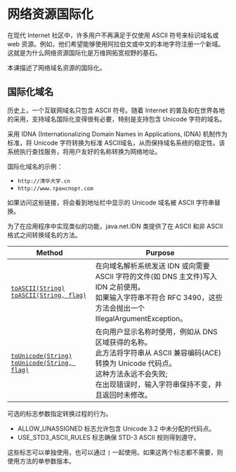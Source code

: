 # 网络资源国际化

在现代 Internet 社区中，许多用户不再满足于仅使用 ASCII 符号来标识域名或 web 资源。例如，他们希望能够使用阿拉伯文或中文的本地字符注册一个新域。这就是为什么网络资源国际化是万维网拓宽视野的基石。

本课描述了网络域名资源的国际化。

## 国际化域名

历史上，一个互联网域名只包含 ASCII 符号。随着 Internet 的普及和在世界各地的采用，支持域名国际化变得很有必要，特别是支持包含 Unicode 字符的域名。

采用 IDNA (Internationalizing Domain Names in Applications, IDNA) 机制作为标准，将 Unicode 字符转换为标准 ASCII域名，从而保持域名系统的稳定性。该系统执行查找服务，将用户友好的名称转换为网络地址。

国际化域名的示例：

- `http://清华大学.cn`
- `http://www.транспорт.com`

如果访问这些链接，将会看到地址栏中显示的 Unicode 域名被 ASCII 字符串替换。

为了在应用程序中实现类似的功能，java.net.IDN 类提供了在 ASCII 和非 ASCII 格式之间转换域名的方法。

| Method                                                       | Purpose                                                      |
| ------------------------------------------------------------ | ------------------------------------------------------------ |
| [`toASCII(String)`](https://docs.oracle.com/javase/8/docs/api/java/net/IDN.html#toASCII-java.lang.String-) [`toASCII(String, flag)`](https://docs.oracle.com/javase/8/docs/api/java/net/IDN.html#toASCII-java.lang.String-int-) | 在向域名解析系统发送 IDN 或向需要 ASCII 字符的文件(如 DNS 主文件)写入 IDN 之前使用。<br/>如果输入字符串不符合 RFC 3490，这些方法会抛出一个 IllegalArgumentException。 |
| [`toUnicode(String)`](https://docs.oracle.com/javase/8/docs/api/java/net/IDN.html#toUnicode-java.lang.String-) [`toUnicode(String, flag)`](https://docs.oracle.com/javase/8/docs/api/java/net/IDN.html#toUnicode-java.lang.String-int-) | 在向用户显示名称时使用，例如从 DNS 区域获得的名称。<br/>此方法将字符串从 ASCII 兼容编码(ACE) 转换为 Unicode 代码点。<br/>这种方法永远不会失败;<br/>在出现错误时，输入字符串保持不变，并且返回时未修改。 |

可选的标志参数指定转换过程的行为。

- ALLOW_UNASSIGNED 标志允许包含 Unicode 3.2 中未分配的代码点。
- USE_STD3_ASCII_RULES 标志确保 STD-3 ASCII 规则得到遵守。

这些标志可以单独使用，也可以通过 `|` 一起使用。如果这两个标志都不需要，则使用方法的单参数版本。

